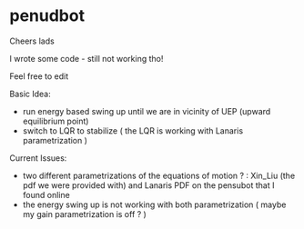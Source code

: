 # penudbot

Cheers lads

I wrote some code - still not working tho!

Feel free to edit

Basic Idea:
  - run energy based swing up until we are in vicinity of UEP (upward equilibrium point)
  - switch to LQR to stabilize ( the LQR is working with Lanaris parametrization ) 
  

Current Issues:
  - two different parametrizations of the equations of motion ? : Xin_Liu (the pdf we were provided with) and Lanaris PDF on the pensubot that I found online
  - the energy swing up is not working with both parametrization ( maybe my gain parametrization is off ? ) 
